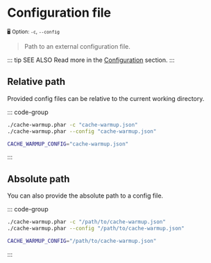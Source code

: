 # Configuration file <Badge type="tip" text="3.0+" />

<small>🖥️&nbsp;Option: `-c`, `--config`</small>

> Path to an external configuration file.

::: tip SEE ALSO
Read more in the [Configuration](../configuration.md#configuration-file) section.
:::

## Relative path

Provided config files can be relative to the current working directory.

::: code-group

```bash [CLI]
./cache-warmup.phar -c "cache-warmup.json"
./cache-warmup.phar --config "cache-warmup.json"
```

```bash [.env]
CACHE_WARMUP_CONFIG="cache-warmup.json"
```

:::

## Absolute path

You can also provide the absolute path to a config file.

::: code-group

```bash [CLI]
./cache-warmup.phar -c "/path/to/cache-warmup.json"
./cache-warmup.phar --config "/path/to/cache-warmup.json"
```

```bash [.env]
CACHE_WARMUP_CONFIG="/path/to/cache-warmup.json"
```

:::
